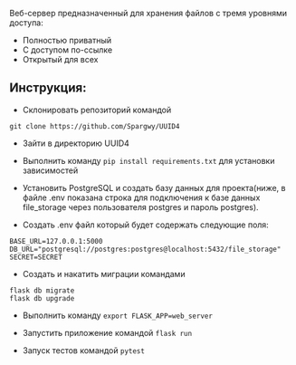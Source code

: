 Веб-сервер предназначенный для хранения файлов с тремя уровнями доступа: 

- Полностью приватный
- С доступом по-ссылке
- Открытый для всех

Инструкция:
-
- Склонировать репозиторий командой 
```
git clone https://github.com/Spargwy/UUID4
```

- Зайти в директорию UUID4
  
- Выполнить команду ```pip install requirements.txt``` для установки зависимостей

- Установить PostgreSQL и создать базу данных для проекта(ниже, в файле .env показана строка 
  для подключения к базе данных file_storage через пользователя postgres и пароль postgres). 

- Создать .env файл который будет содержать следующие поля:
```
BASE_URL=127.0.0.1:5000
DB_URL="postgresql://postgres:postgres@localhost:5432/file_storage"
SECRET=SECRET
```

- Создать и накатить миграции командами
```
flask db migrate
flask db upgrade
```

- Выполнить команду 
  ```export FLASK_APP=web_server```
  
- Запустить приложение командой 
```flask run```
  
- Запуск тестов командой
```pytest```